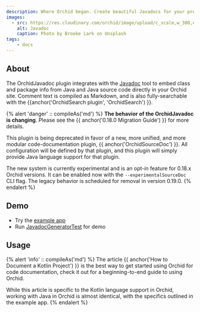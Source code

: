 ```yaml
---
description: Where Orchid began. Create beautiful Javadocs for your project within your Orchid site.
images:
  - src: https://res.cloudinary.com/orchid/image/upload/c_scale,w_300,e_blur:150/v1524974952/plugins/javadoc.jpg
    alt: Javadoc
    caption: Photo by Brooke Lark on Unsplash
tags:
    - docs
---
```


## About

The OrchidJavadoc plugin integrates with the 
[Javadoc](https://docs.oracle.com/javase/8/docs/technotes/tools/windows/javadoc.html) 
tool to embed class and package info from Java and Java source code directly in your Orchid site. Comment text is 
compiled as Markdown, and is also fully-searchable with the {{anchor('OrchidSearch plugin', 'OrchidSearch') }}.

{% alert 'danger' :: compileAs('md') %}
**The behavior of the OrchidJavadoc is changing**. Please see the {{ anchor('0.18.0 Migration Guide') }} for more details.

This plugin is being deprecated in favor of a new, more unified, and more modular code-documentation plugin, 
{{ anchor('OrchidSourceDoc') }}. All configuration will be defined by that plugin, and this plugin will simply provide
Java language support for that plugin.

The new system is currently experimental and is an opt-in feature for 0.18.x Orchid versions. It can be enabled now with 
the `--experimentalSourceDoc` CLI flag. The legacy behavior is scheduled for removal in version 0.19.0.
{% endalert %}

## Demo

- Try the [example app](https://github.com/orchidhq/OrchidTutorials/tree/master/java-site)
- Run [JavadocGeneratorTest](https://github.com/orchidhq/orchid/blob/dev/plugins/OrchidJavadoc/src/test/kotlin/com/eden/orchid/javadoc/NewJavadocGeneratorTest.kt) for demo

## Usage

{% alert 'info' :: compileAs('md') %}
The article {{ anchor('How to Document a Kotlin Project') }} is the best way to get started using Orchid for code 
documentation, check it out for a beginning-to-end guide to using Orchid.

While this article is specific to the Kotlin language support in Orchid, working with Java in Orchid is almost 
identical, with the specifics outlined in the example app.
{% endalert %}
